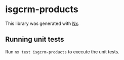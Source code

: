 # isgcrm-products

This library was generated with [Nx](https://nx.dev).

## Running unit tests

Run `nx test isgcrm-products` to execute the unit tests.

